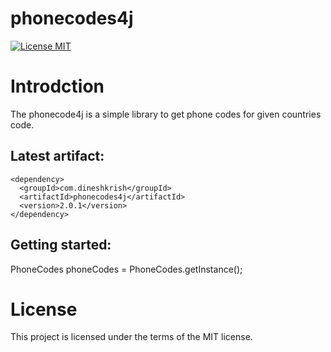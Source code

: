 # phonecodes4j

[![License MIT](https://img.shields.io/badge/license-MIT-blue.svg)](https://raw.githubusercontent.com/idineshkrishnan/phonecodes4j/master/LICENSE.md)

# Introdction

The phonecode4j is a simple library to get phone codes for given countries code. 

## Latest artifact:

    <dependency>
      <groupId>com.dineshkrish</groupId>
      <artifactId>phonecodes4j</artifactId>
      <version>2.0.1</version>
    </dependency>
    
## Getting started:

  PhoneCodes phoneCodes = PhoneCodes.getInstance();

# License

This project is licensed under the terms of the MIT license.
